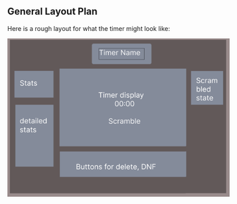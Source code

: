 ## General Layout Plan

Here is a rough layout for what the timer might look like:

![Design](../assets/UI-design/Layout.png)







